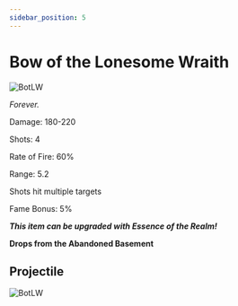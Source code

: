 ```yaml
---
sidebar_position: 5
---
```


# Bow of the Lonesome Wraith

![BotLW](https://cdn.discordapp.com/attachments/1187552567295758487/1187725136787415130/Bow_of_the_Lonesome_Wraith.png?ex=6597ee3b&is=6585793b&hm=784c3664d3cd745531403abd4be3136f63a277909bd59801de7dff98bbb418ae&)

<i>Forever.</i>

Damage: 180-220

Shots: 4

Rate of Fire: 60%

Range: 5.2

Shots hit multiple targets

Fame Bonus: 5%

***This item can be upgraded with Essence of the Realm!***

**Drops from the Abandoned Basement**

## Projectile
![BotLW](https://cdn.discordapp.com/attachments/1160376179996496013/1170814298797383810/lonesomewraith.gif?ex=6591c7c9&is=657f52c9&hm=7b7cd71dc1a04765c7e193d9566ef8b2d0fc3a4bb69a0a41d1dc7dfd6ee0385c&)
